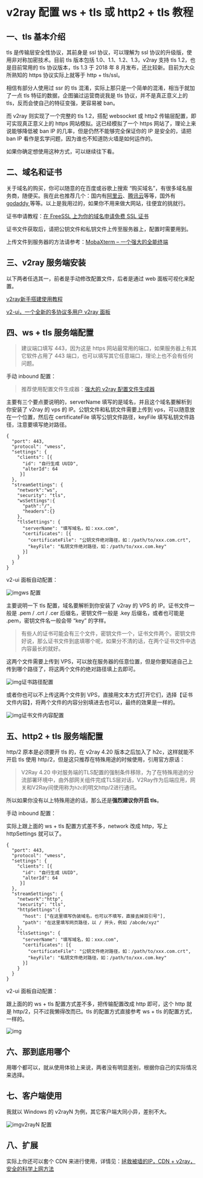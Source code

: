 # v2ray 配置 ws + tls 或 http2 + tls 教程

## 一、tls 基本介绍

tls 是传输层安全性协议，其前身是 ssl 协议，可以理解为 ssl 协议的升级版，使用非对称加密技术。目前 tls 版本包括 1.0、1.1、1.2、1.3，v2ray 支持 tls 1.2，也是目前常用的 tls 协议版本，tls 1.3 于 2018 年 8 月发布，还比较新。目前为大众所熟知的 https 协议实际上就等于 http + tls/ssl。

相信有部分人使用过 ssr 的 tls 混淆，实际上那只是一个简单的混淆，相当于就加了一点 tls 特征的数据，企图骗过运营商说我是 tls 协议，并不是真正意义上的 tls，反而会使自己的特征变强，更容易被 ban。

而 v2ray 则实现了一个完整的 tls 1.2，搭配 websocket 或 http2 传输层配置，即可实现真正意义上的 https 网站模拟。这已经模拟了一个 https 网站了，理论上来说能够降低被 ban IP 的几率，但是仍然不能够完全保证你的 IP 是安全的，请把 ban IP 看作是玄学问题，因为谁也不知道防火墙是如何运作的。

如果你确定想使用这种方式，可以继续往下看。

## 二、域名和证书

关于域名的购买，你可以随意的在百度或谷歌上搜索 “购买域名”，有很多域名服务商，随便买。我在此也推荐几个：国内有[阿里云](https://blog.sprov.xyz/go/aliyun-domain)、[腾讯云](https://blog.sprov.xyz/go/tencent-cloud-domain)等等，国外有 [godaddy ](https://blog.sprov.xyz/go/godaddy-sg)等等。以上是我用过的，如果你不用来做大网站，往便宜的挑就行。

证书申请教程：[在 FreeSSL 上为你的域名申请免费 SSL 证书](https://blog.sprov.xyz/2019/04/25/apply-ssl-certificate-at-freessl/)

证书文件获取后，请把公钥文件和私钥文件上传至服务器上，配置时需要用到。

上传文件到服务器的方法请参考：[MobaXterm – 一个强大的全能终端](https://blog.sprov.xyz/2019/02/02/mobaxterm-simple-use/)

## 三、v2ray 服务端安装

以下两者任选其一，前者是手动修改配置文件，后者是通过 web 面板可视化来配置。

[v2ray新手搭建使用教程](https://blog.sprov.xyz/2019/02/04/v2ray-simple-use/)

[v2-ui，一个全新的多协议多用户 v2ray 面板](https://blog.sprov.xyz/2019/08/03/v2-ui/)

## 四、ws + tls 服务端配置

> 建议端口填写 443，因为这是 https 网站最常用的端口，如果服务器上有其它软件占用了 443 端口，也可以填写其它任意端口，理论上也不会有任何问题。

手动 inbound 配置：

> 推荐使用配置文件生成器：[强大的 v2ray 配置文件生成器](https://blog.sprov.xyz/2019/07/19/v2ray-config-generator/)

主要有三个要点要说明的，serverName 填写的是域名，并且这个域名要解析到你安装了 v2ray 的 vps 的 IP。公钥文件和私钥文件需要上传到 vps，可以随意放在一个位置，然后在 certificateFile 填写公钥文件路径，keyFile 填写私钥文件路径，注意要填写绝对路径。

```shell
{
  "port": 443,
  "protocol": "vmess",
  "settings": {
    "clients": [{
      "id": "自行生成 UUID",
      "alterId": 64
     }]
  },
  "streamSettings": {
    "network":"ws",
    "security": "tls",
    "wsSettings":{
      "path":"/",
      "headers":{}
    },
    "tlsSettings": {
      "serverName": "填写域名，如：xxx.com",
      "certificates": [{
        "certificateFile": "公钥文件绝对路径，如：/path/to/xxx.com.crt",
        "keyFile": "私钥文件绝对路径，如：/path/to/xxx.com.key"
      }]
    }
  }
}
```

v2-ui 面板自动配置：

![img](../../../#ImageAssets/image-5.png)ws 配置

主要说明一下 tls 配置，域名要解析到你安装了 v2ray 的 VPS 的 IP。证书文件一般是 .pem / .crt / .cer 后缀名，密钥文件一般是 .key 后缀名，或者也可能是 .pem，密钥文件名一般会带 “key” 的字样。

> 有些人的证书可能会有三个文件，密钥文件一个，证书文件两个。密钥文件好说，那么证书文件到底填哪个呢，如果分不清的话，在两个证书文件中选内容最长的就好。

这两个文件需要上传到 VPS，可以放在服务器的任意位置，但是你要知道自己上传到哪个路径了，将这两个文件的绝对路径填上去即可。

![img](../../../#ImageAssets/image-7.png)证书路径配置

或者你也可以不上传这两个文件到 VPS，直接用文本方式打开它们，选择【证书文件内容】，将两个文件的内容分别填进去也可以，最终的效果是一样的。

![img](../../../#ImageAssets/image-8.png)证书文件内容配置

## 五、http2 + tls 服务端配置

http/2 原本是必须要开 tls 的，在 v2ray 4.20 版本之后加入了 h2c，这样就能不开启 tls 使用 http/2，但是这只推荐在特殊用途的时候使用，引用官方原话：

> V2Ray 4.20 中对服务端的TLS配置的强制条件移除，为了在特殊用途的分流部署环境中，由外部网关组件完成TLS层对话，V2Ray作为后端应用，网关和V2Ray间使用称为`h2c`的明文http/2进行通讯。

所以如果你没有以上特殊用途的话，那么还是**强烈建议你开启 tls**。

手动 inbound 配置：

实际上跟上面的 ws + tls 配置方式差不多，network 改成 http，写上 httpSettings 就可以了。

```shell
{
  "port": 443,
  "protocol": "vmess",
  "settings": {
    "clients": [{
      "id": "自行生成 UUID",
      "alterId": 64
     }]
  },
  "streamSettings": {
    "network":"http",
    "security": "tls",
    "httpSettings":{
      "host": ["在这里填写伪装域名，也可以不填写，直接去掉双引号"],
      "path": "在这里填写网页路径，以 / 开头，例如 /abcde/xyz"
    },
    "tlsSettings": {
      "serverName": "填写域名，如：xxx.com",
      "certificates": [{
        "certificateFile": "公钥文件绝对路径，如：/path/to/xxx.com.crt",
        "keyFile": "私钥文件绝对路径，如：/path/to/xxx.com.key"
      }]
    }
  }
}
```

v2-ui 面板自动配置：

跟上面的的 ws + tls 配置方式差不多，把传输配置改成 http 即可，这个 http 就是 http/2，只不过我懒得改而已。tls 的配置方式直接参考 ws + tls 的配置方式，一样的。

![img](../../../#ImageAssets/image-1.png)

## 六、那到底用哪个

用哪个都可以，就从使用体验上来说，两者没有明显差别，根据你自己的实际情况来选择。

## 七、客户端使用

我就以 Windows 的 v2rayN 为例，其它客户端大同小异，差别不大。

![img](../../../#ImageAssets/image-14.png)v2rayN 配置

## 八、扩展

实际上你还可以套个 CDN 来进行使用，详情见：[拯救被墙的IP，CDN + v2ray，安全的科学上网方法](https://blog.sprov.xyz/2019/03/11/cdn-v2ray-safe-proxy/)